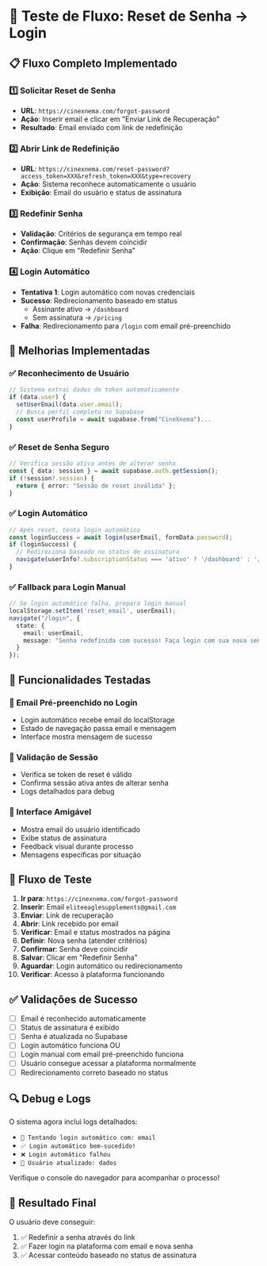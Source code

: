 # 🧪 Teste de Fluxo: Reset de Senha → Login

## 📋 Fluxo Completo Implementado

### 1️⃣ Solicitar Reset de Senha
- **URL**: `https://cinexnema.com/forgot-password`
- **Ação**: Inserir email e clicar em "Enviar Link de Recuperação"
- **Resultado**: Email enviado com link de redefinição

### 2️⃣ Abrir Link de Redefinição
- **URL**: `https://cinexnema.com/reset-password?access_token=XXX&refresh_token=XXX&type=recovery`
- **Ação**: Sistema reconhece automaticamente o usuário
- **Exibição**: Email do usuário e status de assinatura

### 3️⃣ Redefinir Senha
- **Validação**: Critérios de segurança em tempo real
- **Confirmação**: Senhas devem coincidir
- **Ação**: Clique em "Redefinir Senha"

### 4️⃣ Login Automático
- **Tentativa 1**: Login automático com novas credenciais
- **Sucesso**: Redirecionamento baseado em status
  - Assinante ativo → `/dashboard`
  - Sem assinatura → `/pricing`
- **Falha**: Redirecionamento para `/login` com email pré-preenchido

## 🔧 Melhorias Implementadas

### ✅ Reconhecimento de Usuário
```typescript
// Sistema extrai dados do token automaticamente
if (data.user) {
  setUserEmail(data.user.email);
  // Busca perfil completo no Supabase
  const userProfile = await supabase.from("CineXnema")...
}
```

### ✅ Reset de Senha Seguro
```typescript
// Verifica sessão ativa antes de alterar senha
const { data: session } = await supabase.auth.getSession();
if (!session?.session) {
  return { error: "Sessão de reset inválida" };
}
```

### ✅ Login Automático
```typescript
// Após reset, tenta login automático
const loginSuccess = await login(userEmail, formData.password);
if (loginSuccess) {
  // Redireciona baseado no status de assinatura
  navigate(userInfo?.subscriptionStatus === 'ativo' ? '/dashboard' : '/pricing');
}
```

### ✅ Fallback para Login Manual
```typescript
// Se login automático falha, prepara login manual
localStorage.setItem('reset_email', userEmail);
navigate("/login", { 
  state: { 
    email: userEmail, 
    message: "Senha redefinida com sucesso! Faça login com sua nova senha." 
  }
});
```

## 🎯 Funcionalidades Testadas

### 📧 Email Pré-preenchido no Login
- Login automático recebe email do localStorage
- Estado de navegação passa email e mensagem
- Interface mostra mensagem de sucesso

### 🔐 Validação de Sessão
- Verifica se token de reset é válido
- Confirma sessão ativa antes de alterar senha
- Logs detalhados para debug

### 🎨 Interface Amigável
- Mostra email do usuário identificado
- Exibe status de assinatura
- Feedback visual durante processo
- Mensagens específicas por situação

## 🚀 Fluxo de Teste

1. **Ir para**: `https://cinexnema.com/forgot-password`
2. **Inserir**: Email `eliteeaglesupplements@gmail.com`
3. **Enviar**: Link de recuperação
4. **Abrir**: Link recebido por email
5. **Verificar**: Email e status mostrados na página
6. **Definir**: Nova senha (atender critérios)
7. **Confirmar**: Senha deve coincidir
8. **Salvar**: Clicar em "Redefinir Senha"
9. **Aguardar**: Login automático ou redirecionamento
10. **Verificar**: Acesso à plataforma funcionando

## ✅ Validações de Sucesso

- [ ] Email é reconhecido automaticamente
- [ ] Status de assinatura é exibido
- [ ] Senha é atualizada no Supabase
- [ ] Login automático funciona OU
- [ ] Login manual com email pré-preenchido funciona
- [ ] Usuário consegue acessar a plataforma normalmente
- [ ] Redirecionamento correto baseado no status

## 🔍 Debug e Logs

O sistema agora inclui logs detalhados:
- `🔑 Tentando login automático com: email`
- `✅ Login automático bem-sucedido!`
- `❌ Login automático falhou`
- `💾 Usuário atualizado: dados`

Verifique o console do navegador para acompanhar o processo!

## 🎉 Resultado Final

O usuário deve conseguir:
1. ✅ Redefinir a senha através do link
2. ✅ Fazer login na plataforma com email e nova senha
3. ✅ Acessar conteúdo baseado no status de assinatura
